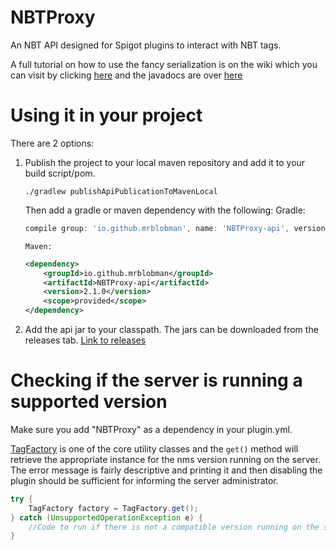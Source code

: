 # NBTProxy
An NBT API designed for Spigot plugins to interact with NBT tags.

A full tutorial on how to use the fancy serialization is on the wiki which
you can visit by clicking [here](https://github.com/MrBlobman/NBTProxy/wiki)
and the javadocs are over [here](http://mrblobman.github.io/NBTProxy/docs/)

Using it in your project
========================

There are 2 options:

1. Publish the project to your local maven repository and add it to your
   build script/pom.
   ```
   ./gradlew publishApiPublicationToMavenLocal
   ```
   Then add a gradle or maven dependency with the following:
       Gradle:
   ```gradle
   compile group: 'io.github.mrblobman', name: 'NBTProxy-api', version: '2.1.0'
   ```
       Maven:
   ```xml
   <dependency>
       <groupId>io.github.mrblobman</groupId>
       <artifactId>NBTProxy-api</artifactId>
       <version>2.1.0</version>
       <scope>provided</scope>
   </dependency>
   ```

2. Add the api jar to your classpath. The jars can be downloaded from the releases
   tab. [Link to releases](https://github.com/MrBlobman/NBTProxy/releases)
   
Checking if the server is running a supported version
=====================================================

Make sure you add "NBTProxy" as a dependency in your plugin.yml.

[TagFactory](http://mrblobman.github.io/NBTProxy/docs/io/github/mrblobman/nbt/TagFactory.html)
is one of the core utility classes and the `get()` method will retrieve the appropriate instance
for the nms version running on the server. The error message is fairly descriptive and printing
it and then disabling the plugin should be sufficient for informing the server administrator.
```java
try {
    TagFactory factory = TagFactory.get();
} catch (UnsupportedOperationException e) {
    //Code to run if there is not a compatible version running on the server
}
```